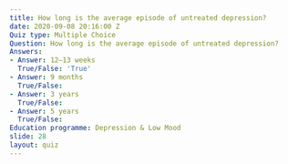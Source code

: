 ```yaml
---
title: How long is the average episode of untreated depression?
date: 2020-09-08 20:16:00 Z
Quiz type: Multiple Choice
Question: How long is the average episode of untreated depression?
Answers:
- Answer: 12–13 weeks
  True/False: 'True'
- Answer: 9 months
  True/False: 
- Answer: 3 years
  True/False: 
- Answer: 5 years
  True/False: 
Education programme: Depression & Low Mood
slide: 28
layout: quiz
---
```


